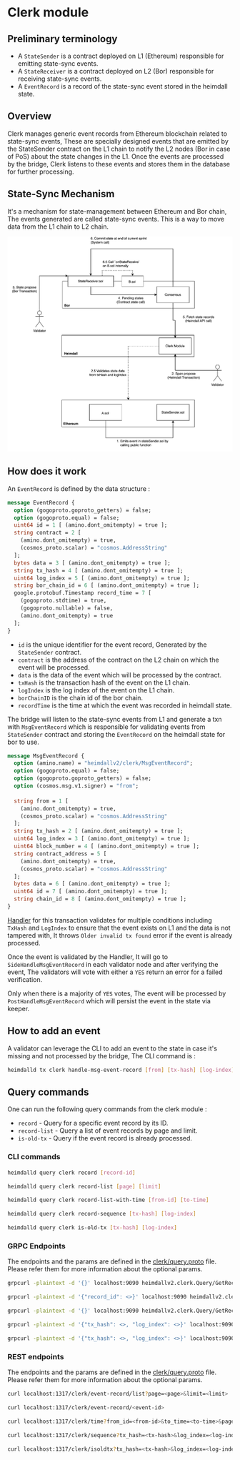 # Clerk module

## Preliminary terminology

* A `StateSender` is a contract deployed on L1 (Ethereum) responsible for emitting state-sync events.
* A `StateReceiver` is a contract deployed on L2 (Bor) responsible for receiving state-sync events.
* A `EventRecord` is a record of the state-sync event stored in the heimdall state.

## Overview

Clerk manages generic event records from Ethereum blockchain related to state-sync events, These are specially designed events that are emitted by the StateSender contract on the L1 chain to notify the L2 nodes (Bor in case of PoS) about the state changes in the L1. Once the events are processed by the bridge, Clerk listens to these events and stores them in the database for further processing.

## State-Sync Mechanism

It's a mechanism for state-management between Ethereum and Bor chain, The events generated are called state-sync events. This is a way to move data from the L1 chain to L2 chain.

![state_sync_flow](../../../img/pos/state_sync_flow.png)

## How does it work

An `EventRecord` is defined by the data structure :

```protobuf
message EventRecord {
  option (gogoproto.goproto_getters) = false;
  option (gogoproto.equal) = false;
  uint64 id = 1 [ (amino.dont_omitempty) = true ];
  string contract = 2 [
    (amino.dont_omitempty) = true,
    (cosmos_proto.scalar) = "cosmos.AddressString"
  ];
  bytes data = 3 [ (amino.dont_omitempty) = true ];
  string tx_hash = 4 [ (amino.dont_omitempty) = true ];
  uint64 log_index = 5 [ (amino.dont_omitempty) = true ];
  string bor_chain_id = 6 [ (amino.dont_omitempty) = true ];
  google.protobuf.Timestamp record_time = 7 [
    (gogoproto.stdtime) = true,
    (gogoproto.nullable) = false,
    (amino.dont_omitempty) = true
  ];
}
```

* `id` is the unique identifier for the event record, Generated by the `StateSender` contract.
* `contract` is the address of the contract on the L2 chain on which the event will be processed.
* `data` is the data of the event which will be processed by the contract.
* `txHash` is the transaction hash of the event on the L1 chain.
* `logIndex` is the log index of the event on the L1 chain.
* `borChainID` is the chain id of the bor chain.
* `recordTime` is the time at which the event was recorded in heimdall state.

The bridge will listen to the state-sync events from L1 and generate a txn with `MsgEventRecord` which is responsible for validating events from `StateSender` contract and storing the `EventRecord` on the heimdall state for bor to use.

```protobuf
message MsgEventRecord {
  option (amino.name) = "heimdallv2/clerk/MsgEventRecord";
  option (gogoproto.equal) = false;
  option (gogoproto.goproto_getters) = false;
  option (cosmos.msg.v1.signer) = "from";

  string from = 1 [
    (amino.dont_omitempty) = true,
    (cosmos_proto.scalar) = "cosmos.AddressString"
  ];
  string tx_hash = 2 [ (amino.dont_omitempty) = true ];
  uint64 log_index = 3 [ (amino.dont_omitempty) = true ];
  uint64 block_number = 4 [ (amino.dont_omitempty) = true ];
  string contract_address = 5 [
    (amino.dont_omitempty) = true,
    (cosmos_proto.scalar) = "cosmos.AddressString"
  ];
  bytes data = 6 [ (amino.dont_omitempty) = true ];
  uint64 id = 7 [ (amino.dont_omitempty) = true ];
  string chain_id = 8 [ (amino.dont_omitempty) = true ];
}
```

[Handler](keeper/msg_server.go) for this transaction validates for multiple conditions including `TxHash` and `LogIndex` to ensure that the event exists on L1 and the data is not tampered with, It throws `Older invalid tx found` error if the event is already processed.

Once the event is validated by the Handler, It will go to `SideHandleMsgEventRecord` in each validator node and after verifying the event, The validators will vote with either a `YES` return an error for a failed verification.

Only when there is a majority of `YES` votes, The event will be processed by `PostHandleMsgEventRecord` which will persist the event in the state via keeper.

## How to add an event

A validator can leverage the CLI to add an event to the state in case it's missing and not processed by the bridge, The CLI command is :

```bash
heimdalld tx clerk handle-msg-event-record [from] [tx-hash] [log-index] [block-number] [contract-address] [data] [id] [chain-id]
```

## Query commands

One can run the following query commands from the clerk module :

* `record` - Query for a specific event record by its ID.
* `record-list` - Query a list of event records by page and limit.
* `is-old-tx` - Query if the event record is already processed.


### CLI commands

```bash
heimdalld query clerk record [record-id]
```

```bash
heimdalld query clerk record-list [page] [limit]
```

```bash
heimdalld query clerk record-list-with-time [from-id] [to-time]
```

```bash
heimdalld query clerk record-sequence [tx-hash] [log-index]
```

```bash
heimdalld query clerk is-old-tx [tx-hash] [log-index]
```

### GRPC Endpoints

The endpoints and the params are defined in the [clerk/query.proto](/proto/heimdallv2/clerk/query.proto) file. Please refer them for more information about the optional params.

```bash
grpcurl -plaintext -d '{}' localhost:9090 heimdallv2.clerk.Query/GetRecordList
```

```bash
grpcurl -plaintext -d '{"record_id": <>}' localhost:9090 heimdallv2.clerk.Query/GetRecordById
```

```bash
grpcurl -plaintext -d '{}' localhost:9090 heimdallv2.clerk.Query/GetRecordListWithTime
```

```bash
grpcurl -plaintext -d '{"tx_hash": <>, "log_index": <>}' localhost:9090 heimdallv2.clerk.Query/GetRecordSequence
```

```bash
grpcurl -plaintext -d '{"tx_hash": <>, "log_index": <>}' localhost:9090 heimdallv2.clerk.Query/IsClerkTxOld
```

### REST endpoints

The endpoints and the params are defined in the [clerk/query.proto](/proto/heimdallv2/clerk/query.proto) file. Please refer them for more information about the optional params.

```bash
curl localhost:1317/clerk/event-record/list?page=<page>&limit=<limit>
```

```bash
curl localhost:1317/clerk/event-record/<event-id>
```

```bash
curl localhost:1317/clerk/time?from_id=<from-id>&to_time=<to-time>&page=<page>&limit=<limit>
```

```bash
curl localhost:1317/clerk/sequence?tx_hash=<tx-hash>&log_index=<log-index>
```

```bash
curl localhost:1317/clerk/isoldtx?tx_hash=<tx-hash>&log_index=<log-index>
```